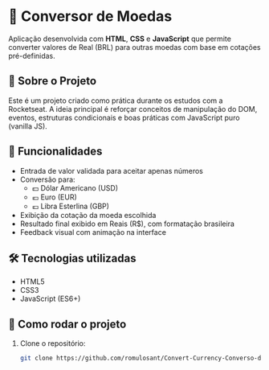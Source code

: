 # 💱 Conversor de Moedas

Aplicação desenvolvida com **HTML**, **CSS** e **JavaScript** que permite converter valores de Real (BRL) para outras moedas com base em cotações pré-definidas.

## 🧠 Sobre o Projeto

Este é um projeto criado como prática durante os estudos com a Rocketseat. A ideia principal é reforçar conceitos de manipulação do DOM, eventos, estruturas condicionais e boas práticas com JavaScript puro (vanilla JS).

## 🚀 Funcionalidades

- Entrada de valor validada para aceitar apenas números
- Conversão para:
  - 💵 Dólar Americano (USD)
  - 💶 Euro (EUR)
  - 💷 Libra Esterlina (GBP)
- Exibição da cotação da moeda escolhida
- Resultado final exibido em Reais (R$), com formatação brasileira
- Feedback visual com animação na interface


## 🛠️ Tecnologias utilizadas

- HTML5
- CSS3
- JavaScript (ES6+)



## 📁 Como rodar o projeto

1. Clone o repositório:
   ```bash
   git clone https://github.com/romulosant/Convert-Currency-Converso-de-Moedas-/tree/main

